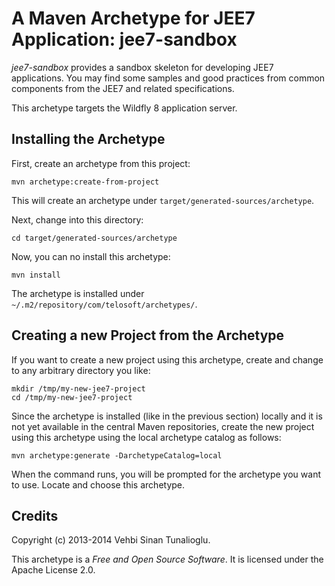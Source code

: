 # A Maven Archetype for JEE7 Application: jee7-sandbox

*jee7-sandbox* provides a sandbox skeleton for developing JEE7
applications. You may find some samples and good practices from common
components from the JEE7 and related specifications.

This archetype targets the Wildfly 8 application server.

## Installing the Archetype

First, create an archetype from this project:

    mvn archetype:create-from-project

This will create an archetype under `target/generated-sources/archetype`.

Next, change into this directory:

    cd target/generated-sources/archetype

Now, you can no install this archetype:

    mvn install

The archetype is installed under `~/.m2/repository/com/telosoft/archetypes/`.

## Creating a new Project from the Archetype

If you want to create a new project using this archetype, create and
change to any arbitrary directory you like:

    mkdir /tmp/my-new-jee7-project
    cd /tmp/my-new-jee7-project

Since the archetype is installed (like in the previous section)
locally and it is not yet available in the central Maven repositories,
create the new project using this archetype using the local archetype
catalog as follows:

    mvn archetype:generate -DarchetypeCatalog=local

When the command runs, you will be prompted for the archetype you want
to use. Locate and choose this archetype.

## Credits

Copyright (c) 2013-2014 Vehbi Sinan Tunalioglu.

This archetype is a *Free and Open Source Software*. It is licensed
under the Apache License 2.0.
